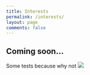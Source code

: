 ```yaml
---
title: Interests
permalink: /interests/
layout: page
comments: false
---
```


## Coming soon...
Some tests because why not
![](https://www.youtube.com/watch?v=dQw4w9WgXcQ?width=800&height=500)
